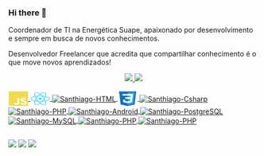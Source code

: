 ### Hi there 👋

Coordenador de TI na Energética Suape, apaixonado por desenvolvimento e sempre em busca de novos conhecimentos.

Desenvolvedor Freelancer que acredita que compartilhar conhecimento é o que move novos aprendizados! 


<div align="center">
  <a href="https://github.com/santhiagovasconcelos">
  <img height="180em" src="https://github-readme-stats.vercel.app/api?username=santhiagovasconcelos&show_icons=true&theme=vue-dark&include_all_commits=true&count_private=true"/>
  <img height="180em" src="https://github-readme-stats.vercel.app/api/top-langs/?username=santhiagovasconcelos&layout=compact&langs_count=7&theme=vue-dark"/>
</div>
<div style="display: inline_block"><br>
  <img align="center" alt="Santhiago-Js" height="30" width="40" src="https://raw.githubusercontent.com/devicons/devicon/master/icons/javascript/javascript-plain.svg">
  <img align="center" alt="Santhiago-React" height="30" width="40" src="https://raw.githubusercontent.com/devicons/devicon/master/icons/react/react-original.svg">
  <img align="center" alt="Santhiago-HTML" height="30" width="40" src="https://user-images.githubusercontent.com/25181517/192158954-f88b5814-d510-4564-b285-dff7d6400dad.png">
  <img align="center" alt="Santhiago-CSS" height="30" width="40" src="https://raw.githubusercontent.com/devicons/devicon/master/icons/css3/css3-original.svg">
  <img align="center" alt="Santhiago-Csharp" height="30" width="40" src="https://user-images.githubusercontent.com/25181517/121405384-444d7300-c95d-11eb-959f-913020d3bf90.png">
    <img align="center" alt="Santhiago-PHP" height="30" width="40" src="https://user-images.githubusercontent.com/25181517/183570228-6a040b9f-3ddf-47a2-a201-743121dac664.png">
      <img align="center" alt="Santhiago-Android" height="30" width="40" src="https://user-images.githubusercontent.com/25181517/117269608-b7dcfb80-ae58-11eb-8e66-6cc8753553f0.png">
        <img align="center" alt="Santhiago-PostgreSQL" height="30" width="40" src="https://user-images.githubusercontent.com/25181517/117208740-bfb78400-adf5-11eb-97bb-09072b6bedfc.png">
        <img align="center" alt="Santhiago-MySQL" height="30" width="40" src="https://user-images.githubusercontent.com/25181517/183896128-ec99105a-ec1a-4d85-b08b-1aa1620b2046.png">
        <img align="center" alt="Santhiago-PHP" height="30" width="40" src="">
        <img align="center" alt="Santhiago-PHP" height="30" width="40" src="">
</div>
  
  ##
 
<div> 
  <a href="https://instagram.com/santhiagovasconcelos" target="_blank"><img src="https://img.shields.io/badge/-Instagram-%23E4405F?style=for-the-badge&logo=instagram&logoColor=white" target="_blank"></a>
  <a href = "mailto:santhiagovasconcelos@gmail.com"><img src="https://img.shields.io/badge/-Gmail-%23333?style=for-the-badge&logo=gmail&logoColor=white" target="_blank"></a>
  <a href="https://www.linkedin.com/in/santhiago-vasconcelos-b21603b1/" target="_blank"><img src="https://img.shields.io/badge/-LinkedIn-%230077B5?style=for-the-badge&logo=linkedin&logoColor=white" target="_blank"></a>  
</div>
